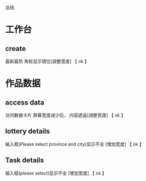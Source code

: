 总结

# 工作台
  ## create
  最新最热 角标显示错位[调整宽度]  【 ok 】

# 作品数据
  ## access data 
  访问数据卡片 屏幕宽度减少后， 内容遮盖[调整宽度] 【 ok 】
  ## lottery details 
  输入框(Please select province and city)显示不全 [增加宽度] 【 ok 】
  ## Task details
  输入框(please select)显示不全 [增加宽度] 【 ok 】

